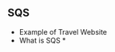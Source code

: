 ## SQS

* Example of Travel Website
* What is SQS
	* 

<!--stackedit_data:
eyJoaXN0b3J5IjpbLTIxMDY3NDUyMTYsNzMwOTk4MTE2XX0=
-->